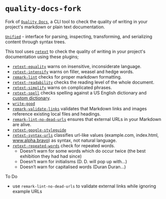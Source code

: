 # `quality-docs-fork`

Fork of [`Quality Docs`](https://github.com/sparkartgroup/quality-docs), a CLI tool to check the quality of writing in your project's markdown or plain text documentation.

[`Unified`](https://github.com/unifiedjs/unified) - interface for parsing, inspecting, transforming, and serializing content through syntax trees.

This tool uses [`retext`](https://github.com/wooorm/retext) to check the quality of writing in your project's documentation using these plugins;

- [`retext-equality`](https://github.com/wooorm/retext-equality) warns on insensitive, inconsiderate language.
- [`retext-intensify`](https://github.com/wooorm/retext-intensify) warns on filler, weasel and hedge words.
- [`remark-lint`](https://github.com/wooorm/remark-lint) checks for proper markdown formatting.
- [`retext-readability`](https://github.com/wooorm/retext-readability) checks the reading level of the whole document.
- [`retext-simplify`](https://github.com/wooorm/retext-simplify) warns on complicated phrases.
- [`retext-spell`](https://github.com/wooorm/retext-spell) checks spelling against a US English dictionary and [custom dictionary](#custom-dictionary).
- [`write-good`](https://github.com/btford/write-good)
- [`remark-validate-links`](https://github.com/remarkjs/remark-validate-links) validates that Markdown links and images reference existing local files and headings.
- [`remark-lint-no-dead-urls`](https://github.com/remarkjs/remark-validate-links) ensures that external URLs in your Markdown are alive.
- [`retext-google-styleguide`](https://github.com/gaurav-nelson/retext-google-styleguide) 
- [`retext-syntax-urls`](https://github.com/retextjs/retext-syntax-urls) classifies url-like values (example.com, index.html, www.alpha.bravo) as syntax, not natural language.
- [`retext-repeated-words`](https://github.com/retextjs/retext-repeated-words) check for repeated words.
  - Doesn’t warn for some words which do occur twice (the best exhibition they had had since)
  - Doesn’t warn for initialisms (D. D. will pop up with…)
  - Doesn’t warn for capitalised words (Duran Duran…)

To Do
- use `remark-lint-no-dead-urls` to validate external links while ignoring example URLs
